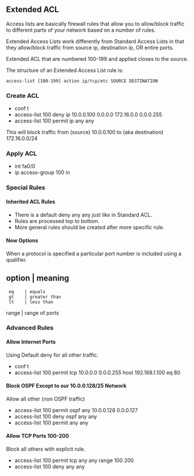 ## Extended ACL

Access lists are basically firewall rules that allow you to allow/block traffic to different parts of your network based on a number of rules.  

Extended Access Lists work differently from Standard Access Lists in that they allow/block traffic from source ip, destination ip, OR entire ports.

Extended ACL that are numbered 100-199 and applied closes to the source.

The structure of an Extended Access List rule is:

	access-list [100-199] action ip/tcp/etc SOURCE DESTINATION

### Create ACL

* conf t
* access-list 100 deny ip 10.0.0.100 0.0.0.0 172.16.0.0 0.0.0.255
* access-list 100 permit ip any any

This will block traffic from (source) 10.0.0.100 to (aka destination) 172.16.0.0/24

### Apply ACL

* int fa0/0
* ip access-group 100 in

### Special Rules

#### Inherited ACL Rules

* There is a default deny any any *just like* in Standard ACL.
* Rules are processed top to bottom.
* More general rules should be created after more specific rule.

#### New Options

When a protocol is specified a particular port number is included using a qualifier.

   option  |   meaning
  -------------------------
     eq    | equals
     gt    | greater than
     lt    | less than
   range   | range of ports


### Advanced Rules

#### Allow Internet Ports 

Using Default deny for all other traffic.
* conf t
* access-list 100 permit tcp 10.0.0.0 0.0.0.255 host 192.168.1.100 eq 80

#### Block OSPF Except to our 10.0.0.128/25 Network

Allow all other (non OSPF traffic)

* access-list 100 permit ospf any 10.0.0.128 0.0.0.127
* access-list 100 deny ospf any any
* access-list 100 permit any any

#### Allow TCP Ports 100-200

Block all others with explicit rule.

* access-list 100 permit tcp any any range 100 200
* access-list 100 deny any any

